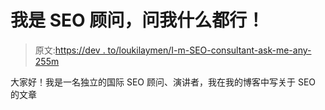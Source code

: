# 我是 SEO 顾问，问我什么都行！

> 原文:[https://dev . to/loukilaymen/I-m-SEO-consultant-ask-me-any-255m](https://dev.to/loukilaymen/i-m-seo-consultant-ask-me-anything-255m)

大家好！我是一名独立的国际 SEO 顾问、演讲者，我在我的博客中写关于 SEO 的文章